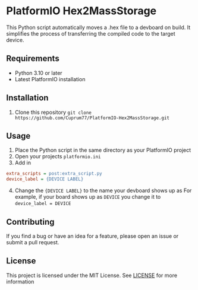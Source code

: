 # PlatformIO Hex2MassStorage
This Python script automatically moves a .hex file to a devboard on build. It simplifies the process of transferring the compiled code to the target device.

## Requirements
* Python 3.10 or later
* Latest PlatformIO installation

## Installation
1. Clone this repository `git clone https://github.com/Cuprum77/PlatformIO-Hex2MassStorage.git`

## Usage
1. Place the Python script in the same directory as your PlatformIO project
2. Open your projects `platformio.ini`
3. Add in 
```ini
extra_scripts = post:extra_script.py
device_label = {DEVICE LABEL}
```
4. Change the `{DEVICE LABEL}` to the name your devboard shows up as
For example, if your board shows up as `DEVICE` you change it to `device_label = DEVICE`

## Contributing
If you find a bug or have an idea for a feature, please open an issue or submit a pull request.

## License
This project is licensed under the MIT License. See [LICENSE](LICENSE) for more information